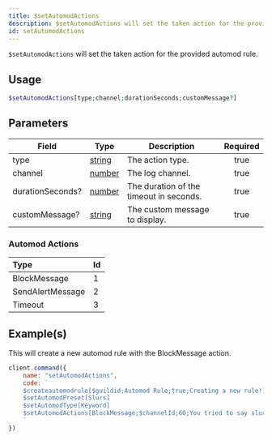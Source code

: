 ```yaml
---
title: $setAutomodActions
description: $setAutomodActions will set the taken action for the provided automod rule.
id: setAutomodActions
---
```


`$setAutomodActions` will set the taken action for the provided automod rule.

## Usage

```php
$setAutomodActions[type;channel;durationSeconds;customMessage?]
```

## Parameters

| Field            | Type                                                                                              | Description                             | Required |
| ---------------- | ------------------------------------------------------------------------------------------------- | --------------------------------------- | :------: |
| type             | [string](https://developer.mozilla.org/en-US/docs/Web/JavaScript/Reference/Global_Objects/String) | The action type.                        |   true   |
| channel          | [number](https://developer.mozilla.org/en-US/docs/Web/JavaScript/Reference/Global_Objects/Number) | The log channel.                        |   true   |
| durationSeconds? | [number](https://developer.mozilla.org/en-US/docs/Web/JavaScript/Reference/Global_Objects/Number) | The duration of the timeout in seconds. |   true   |
| customMessage?   | [string](https://developer.mozilla.org/en-US/docs/Web/JavaScript/Reference/Global_Objects/String) | The custom message to display.          |   true   |


### Automod Actions

| Type             | Id   |
| :--------------- | :--- |
| BlockMessage     | 1    |
| SendAlertMessage | 2    |
| Timeout          | 3    |

## Example(s)

This will create a new automod rule with the BlockMessage action.

```javascript
client.command({
    name: "setAutomodActions",
    code: `
    $createautomodrule[$guildid;Automod Rule;true;Creating a new rule!]
    $setAutomodPreset[Slurs]
    $setAutomodType[Keyword]
    $setAutomodActions[BlockMessage;$channelId;60;You tried to say slurs, you got blocked!]  
    `
})